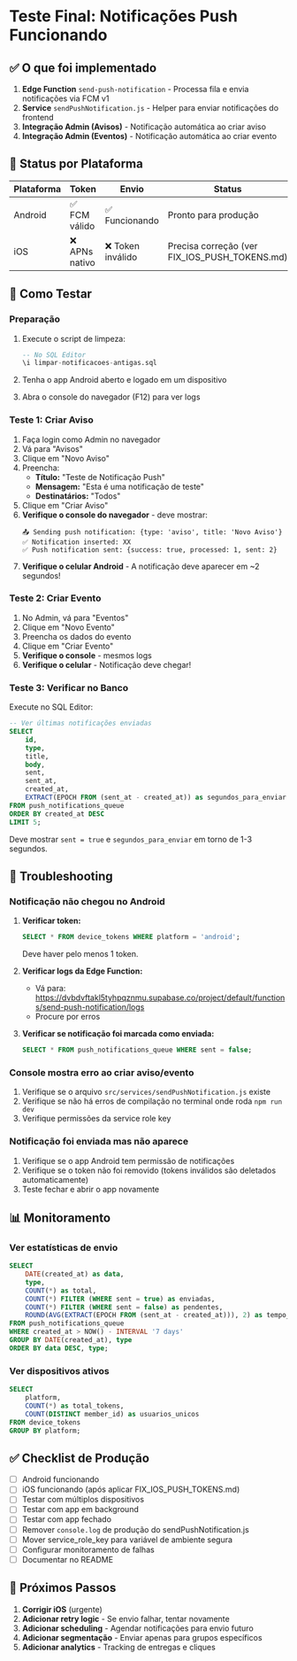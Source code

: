 # Teste Final: Notificações Push Funcionando

## ✅ O que foi implementado

1. **Edge Function** `send-push-notification` - Processa fila e envia notificações via FCM v1
2. **Service** `sendPushNotification.js` - Helper para enviar notificações do frontend
3. **Integração Admin (Avisos)** - Notificação automática ao criar aviso
4. **Integração Admin (Eventos)** - Notificação automática ao criar evento

## 📱 Status por Plataforma

| Plataforma | Token | Envio | Status |
|------------|-------|-------|--------|
| Android | ✅ FCM válido | ✅ Funcionando | Pronto para produção |
| iOS | ❌ APNs nativo | ❌ Token inválido | Precisa correção (ver FIX_IOS_PUSH_TOKENS.md) |

## 🧪 Como Testar

### Preparação

1. Execute o script de limpeza:
   ```sql
   -- No SQL Editor
   \i limpar-notificacoes-antigas.sql
   ```

2. Tenha o app Android aberto e logado em um dispositivo

3. Abra o console do navegador (F12) para ver logs

### Teste 1: Criar Aviso

1. Faça login como Admin no navegador
2. Vá para "Avisos"
3. Clique em "Novo Aviso"
4. Preencha:
   - **Título:** "Teste de Notificação Push"
   - **Mensagem:** "Esta é uma notificação de teste"
   - **Destinatários:** "Todos"
5. Clique em "Criar Aviso"
6. **Verifique o console do navegador** - deve mostrar:
   ```
   📤 Sending push notification: {type: 'aviso', title: 'Novo Aviso'}
   ✅ Notification inserted: XX
   ✅ Push notification sent: {success: true, processed: 1, sent: 2}
   ```
7. **Verifique o celular Android** - A notificação deve aparecer em ~2 segundos!

### Teste 2: Criar Evento

1. No Admin, vá para "Eventos"
2. Clique em "Novo Evento"
3. Preencha os dados do evento
4. Clique em "Criar Evento"
5. **Verifique o console** - mesmos logs
6. **Verifique o celular** - Notificação deve chegar!

### Teste 3: Verificar no Banco

Execute no SQL Editor:

```sql
-- Ver últimas notificações enviadas
SELECT 
    id,
    type,
    title,
    body,
    sent,
    sent_at,
    created_at,
    EXTRACT(EPOCH FROM (sent_at - created_at)) as segundos_para_enviar
FROM push_notifications_queue
ORDER BY created_at DESC
LIMIT 5;
```

Deve mostrar `sent = true` e `segundos_para_enviar` em torno de 1-3 segundos.

## 🐛 Troubleshooting

### Notificação não chegou no Android

1. **Verificar token:**
   ```sql
   SELECT * FROM device_tokens WHERE platform = 'android';
   ```
   Deve haver pelo menos 1 token.

2. **Verificar logs da Edge Function:**
   - Vá para: https://dvbdvftakl5tyhpqznmu.supabase.co/project/default/functions/send-push-notification/logs
   - Procure por erros

3. **Verificar se notificação foi marcada como enviada:**
   ```sql
   SELECT * FROM push_notifications_queue WHERE sent = false;
   ```

### Console mostra erro ao criar aviso/evento

1. Verifique se o arquivo `src/services/sendPushNotification.js` existe
2. Verifique se não há erros de compilação no terminal onde roda `npm run dev`
3. Verifique permissões da service role key

### Notificação foi enviada mas não aparece

1. Verifique se o app Android tem permissão de notificações
2. Verifique se o token não foi removido (tokens inválidos são deletados automaticamente)
3. Teste fechar e abrir o app novamente

## 📊 Monitoramento

### Ver estatísticas de envio

```sql
SELECT 
    DATE(created_at) as data,
    type,
    COUNT(*) as total,
    COUNT(*) FILTER (WHERE sent = true) as enviadas,
    COUNT(*) FILTER (WHERE sent = false) as pendentes,
    ROUND(AVG(EXTRACT(EPOCH FROM (sent_at - created_at))), 2) as tempo_medio_segundos
FROM push_notifications_queue
WHERE created_at > NOW() - INTERVAL '7 days'
GROUP BY DATE(created_at), type
ORDER BY data DESC, type;
```

### Ver dispositivos ativos

```sql
SELECT 
    platform,
    COUNT(*) as total_tokens,
    COUNT(DISTINCT member_id) as usuarios_unicos
FROM device_tokens
GROUP BY platform;
```

## ✅ Checklist de Produção

- [ ] Android funcionando
- [ ] iOS funcionando (após aplicar FIX_IOS_PUSH_TOKENS.md)
- [ ] Testar com múltiplos dispositivos
- [ ] Testar com app em background
- [ ] Testar com app fechado
- [ ] Remover `console.log` de produção do sendPushNotification.js
- [ ] Mover service_role_key para variável de ambiente segura
- [ ] Configurar monitoramento de falhas
- [ ] Documentar no README

## 🎯 Próximos Passos

1. **Corrigir iOS** (urgente)
2. **Adicionar retry logic** - Se envio falhar, tentar novamente
3. **Adicionar scheduling** - Agendar notificações para envio futuro
4. **Adicionar segmentação** - Enviar apenas para grupos específicos
5. **Adicionar analytics** - Tracking de entregas e cliques
